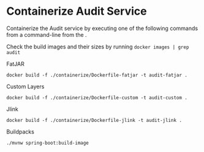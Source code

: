 # Containerize Audit Service

Containerize the Audit service by executing one of the following commands from a command-line from the <repository-root>.

Check the build images and their sizes by running ```docker images | grep audit``` 

FatJAR
```shell
docker build -f ./containerize/Dockerfile-fatjar -t audit-fatjar .
```

Custom Layers
```shell
docker build -f ./containerize/Dockerfile-custom -t audit-custom .
```

Jlink
```shell
docker build -f ./containerize/Dockerfile-jlink -t audit-jlink .
```

Buildpacks
```shell
./mvnw spring-boot:build-image
```